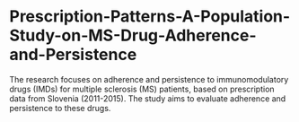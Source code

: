 # Prescription-Patterns-A-Population-Study-on-MS-Drug-Adherence-and-Persistence
The research focuses on adherence and persistence to immunomodulatory drugs (IMDs) for multiple sclerosis (MS) patients, based on prescription data from Slovenia (2011-2015). The study aims to evaluate adherence and persistence to these drugs.

